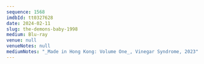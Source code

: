 ```yaml
---
sequence: 1568
imdbId: tt0327628
date: 2024-02-11
slug: the-demons-baby-1998
medium: Blu-ray
venue: null
venueNotes: null
mediumNotes: "_Made in Hong Kong: Volume One_, Vinegar Syndrome, 2023"
---
```


